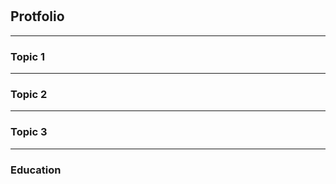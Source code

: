 <br>
<br>

## Protfolio

---

### Topic 1

---

### Topic 2

---

### Topic 3

---

### Education


